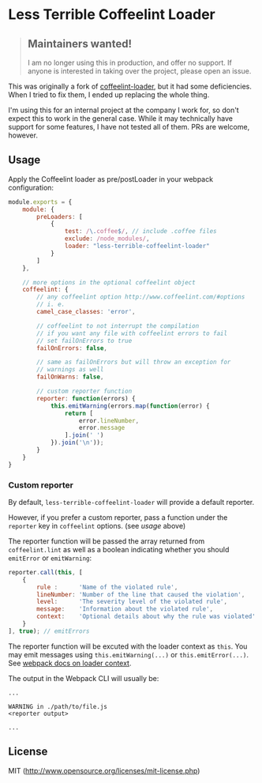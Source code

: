 # Less Terrible Coffeelint Loader

> ## Maintainers wanted!
> I am no longer using this in production, and offer no support. If anyone is interested in taking over the project, please open an issue.

This was originally a fork of [coffeelint-loader](https://github.com/bline/coffeelint-loader), but it had some deficiencies. When I tried to fix them, I ended up replacing the whole thing.

I'm using this for an internal project at the company I work for, so don't expect this to work in the general case. While it may technically have support for some features, I have not tested all of them. PRs are welcome, however.

## Usage

Apply the Coffeelint loader as pre/postLoader in your webpack configuration:

``` javascript
module.exports = {
	module: {
		preLoaders: [
			{
				test: /\.coffee$/, // include .coffee files
				exclude: /node_modules/,
				loader: "less-terrible-coffeelint-loader"
			}
		]
	},

	// more options in the optional coffeelint object
	coffeelint: {
		// any coffeelint option http://www.coffeelint.com/#options
		// i. e.
		camel_case_classes: 'error',

		// coffeelint to not interrupt the compilation
		// if you want any file with coffeelint errors to fail
		// set failOnErrors to true
		failOnErrors: false,

        // same as failOnErrors but will throw an exception for
        // warnings as well
		failOnWarns: false,

		// custom reporter function
		reporter: function(errors) {
            this.emitWarning(errors.map(function(error) {
                return [
                    error.lineNumber,
                    error.message
                ].join(' ')
            }).join('\n'));
        }
	}
}
```

### Custom reporter

By default, `less-terrible-coffeelint-loader` will provide a default reporter.

However, if you prefer a custom reporter, pass a function under the `reporter` key in `coffeelint` options. (see *usage* above)

The reporter function will be passed the array returned from `coffeelint.lint` as well as a boolean indicating whether you should `emitError` or `emitWarning`:
```js
reporter.call(this, [
    {
        rule :      'Name of the violated rule',
        lineNumber: 'Number of the line that caused the violation',
        level:      'The severity level of the violated rule',
        message:    'Information about the violated rule',
        context:    'Optional details about why the rule was violated'
    }
], true); // emitErrors
```

The reporter function will be excuted with the loader context as `this`. You may emit messages using `this.emitWarning(...)` or `this.emitError(...)`. See [webpack docs on loader context](http://webpack.github.io/docs/loaders.html#loader-context).

The output in the Webpack CLI will usually be:
```
...

WARNING in ./path/to/file.js
<reporter output>

...
```

## License

MIT (http://www.opensource.org/licenses/mit-license.php)

